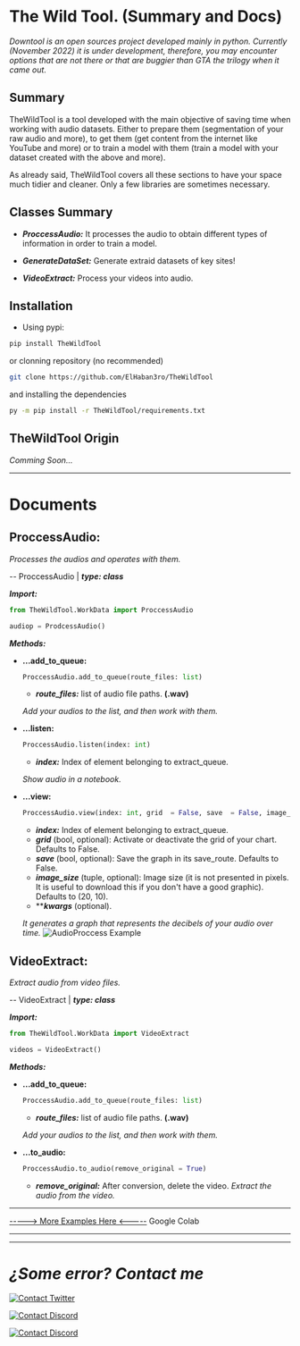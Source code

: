 # The Wild Tool. (Summary and Docs)
*Downtool is an open sources project developed mainly in python. Currently (November 2022) it is under development, therefore, you may encounter options that are not there or that are buggier than GTA the trilogy when it came out.*


## Summary
TheWildTool is a tool developed with the main objective of saving time when working with audio datasets. Either to prepare them (segmentation of your raw audio and more), to get them (get content from the internet like YouTube and more) or to train a model with them (train a model with your dataset created with the above and more). 

As already said, TheWildTool covers all these sections to have your space much tidier and cleaner. Only a few libraries are sometimes necessary.



## Classes Summary
- ***ProccessAudio:*** It processes the audio to obtain different types of information in order to train a model.

- ***GenerateDataSet:*** Generate extraid datasets of key sites!

- ***VideoExtract:*** Process your videos into audio.



## Installation
- Using pypi:
```bash
pip install TheWildTool
```



or clonning repository (no recommended)
```bash
git clone https://github.com/ElHaban3ro/TheWildTool
```
and installing the dependencies
```bash
py -m pip install -r TheWildTool/requirements.txt
```


## TheWildTool Origin
*Comming Soon...*

***



# Documents
## **ProccessAudio:**
 *Processes the audios and operates with them.*

--  ProccessAudio | ***type: class***


***Import:***
```python
from TheWildTool.WorkData import ProccessAudio

audiop = ProdcessAudio()
```


***Methods:***

- **...add_to_queue:**
	```python
	ProccessAudio.add_to_queue(route_files: list)
	```
	- ***route_files:*** list of audio file paths. **(.wav)**
	
	*Add your audios to the list, and then work with them.*


- **...listen:**
	```python
	ProccessAudio.listen(index: int)
	```
	- ***index:*** Index of element belonging to extract_queue.
	
	*Show audio in a notebook.*


- **...view:**
	```python
	ProccessAudio.view(index: int, grid  = False, save  = False, image_size  =  (20, 10), **kwargs)
	```
	- ***index:*** Index of element belonging to extract_queue.
	- ***grid*** (bool, optional): Activate or deactivate the grid of your chart. Defaults to False.
	- ***save*** (bool, optional): Save the graph in its save_route. Defaults to False.
	- ***image_size*** (tuple, optional): Image size (it is not presented in pixels. It is useful to download this if you don't have a good graphic). Defaults to (20, 10).
	- *****kwargs*** (optional).	


	*It generates a graph that represents the decibels of your audio over time.*
![AudioProccess Example](https://i.imgur.com/Z9LgW2p.png)


## **VideoExtract:**
 *Extract audio from video files.*

--  VideoExtract | ***type: class***


***Import:***
```python
from TheWildTool.WorkData import VideoExtract

videos = VideoExtract()
```


***Methods:***

- **...add_to_queue:**
	```python
	ProccessAudio.add_to_queue(route_files: list)
	```
	- ***route_files:*** list of audio file paths. **(.wav)**
	
	*Add your audios to the list, and then work with them.*


- **...to_audio:**
	```python
	ProccessAudio.to_audio(remove_original = True)
	```
	- ***remove_original:*** After conversion, delete the video.
	*Extract the audio from the video.*


***

[-----> More Examples Here <-----](https://colab.research.google.com/drive/1ewrPBijlpl3YSqPT6Io5Ho8X1W2Kylkx?usp=sharing) Google Colab

***
***


# ***¿Some error? Contact me***


[![Contact Twitter](https://img.shields.io/badge/Twitter-ElHaban3ro-9cf.svg?style=for-the-badge&logo=twitter)](https://twitter.com/ElHaban3ro)

[![Contact Discord](https://img.shields.io/badge/Discord-JOIN_TO_MY_DISCORD_SERVER-lightblue?style=for-the-badge&logo=discord)](https://discord.gg/NGp9YbYJ8F)

[![Contact Discord](https://img.shields.io/badge/GitHub-ElHaban3ro-lightgray?style=for-the-badge&logo=github)](https://github.com/ElHaban3ro)